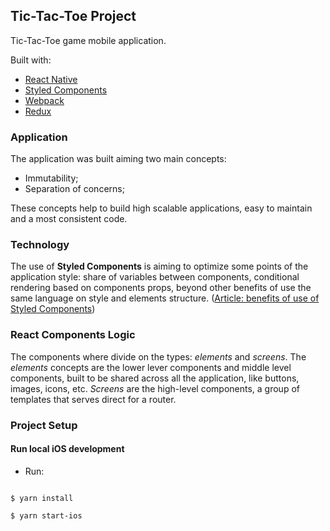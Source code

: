 ## Tic-Tac-Toe Project

Tic-Tac-Toe game mobile application.

Built with:

- [React Native](https://github.com/facebook/react-native)
- [Styled Components](https://www.styled-components.com/docs/api#styling-components)
- [Webpack](https://webpack.js.org/)
- [Redux](https://redux.js.org/)

### Application

The application was built aiming two main concepts:

- Immutability;
- Separation of concerns;

These concepts help to build high scalable applications, easy to maintain and a most consistent code.

### Technology

The use of **Styled Components** is aiming to optimize some points of the application style: share of variables between components, conditional rendering based on components props, beyond other benefits of use the same language on style and elements structure. ([Article: benefits of use of Styled Components](https://medium.com/building-crowdriff/styled-components-to-use-or-not-to-use-a6bb4a7ffc21))

### React Components Logic

The components where divide on the types: _elements_ and _screens_.
The _elements_ concepts are the lower lever components and middle level components, built to be shared across all the application, like buttons, images, icons, etc.
_Screens_ are the high-level components, a group of templates that serves direct for a router.

### Project Setup

#### Run local iOS development

- Run:

```

$ yarn install

$ yarn start-ios

```
